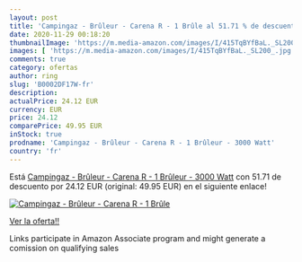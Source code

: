 ```yaml
---
layout: post
title: 'Campingaz - Brûleur - Carena R - 1 Brûle al 51.71 % de descuento'
date: 2020-11-29 00:18:20
thumbnailImage: 'https://m.media-amazon.com/images/I/415TqBYfBaL._SL200_.jpg'
images: [ 'https://m.media-amazon.com/images/I/415TqBYfBaL._SL200_.jpg' ]
comments: true
category: ofertas
author: ring
slug: 'B0002DF17W-fr'
description:
actualPrice: 24.12 EUR
currency: EUR
price: 24.12
comparePrice: 49.95 EUR
inStock: true
prodname: 'Campingaz - Brûleur - Carena R - 1 Brûleur - 3000 Watt'
country: 'fr'
---
```


Está [Campingaz - Brûleur - Carena R - 1 Brûleur - 3000 Watt](https://www.amazon.fr/dp/B0002DF17W/?tag=tolees0d-21) con 51.71 de descuento por 24.12 EUR (original: 49.95 EUR) en el siguiente enlace!

[![Campingaz - Brûleur - Carena R - 1 Brûle](https://m.media-amazon.com/images/I/415TqBYfBaL._SL200_.jpg)](https://www.amazon.fr/dp/B0002DF17W/?tag=tolees0d-21)

[Ver la oferta!!](https://www.amazon.fr/dp/B0002DF17W/?tag=tolees0d-21)

Links participate in Amazon Associate program and might generate a comission on qualifying sales



